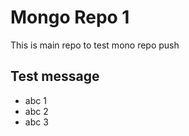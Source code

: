 # Mongo Repo 1

This is main repo to test mono repo push

## Test message

- abc 1
- abc 2
- abc 3

